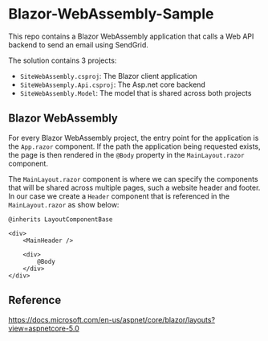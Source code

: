# Blazor-WebAssembly-Sample
This repo contains a Blazor WebAssembly application that calls a Web API backend to send an email using SendGrid.

The solution contains 3 projects:
* ```SiteWebAssembly.csproj```: The Blazor client application
* ```SiteWebAssemply.Api.csproj```: The Asp.net core backend
* ```SiteWebAssembly.Model```: The model that is shared across both projects

## Blazor WebAssembly
For every Blazor WebAssembly project, the entry point for the application is the ```App.razor``` component. If the path the application being requested exists, the page is then rendered in the ```@Body``` property in the ```MainLayout.razor``` component.

The ```MainLayout.razor``` component is where we can specify the components that will be shared across multiple pages, such a website header and footer. In our case we create a ```Header``` component that is referenced in the ```MainLayout.razor``` as show below:

```
@inherits LayoutComponentBase

<div>
    <MainHeader />

    <div>
        @Body
    </div>
</div>
```

## Reference
https://docs.microsoft.com/en-us/aspnet/core/blazor/layouts?view=aspnetcore-5.0